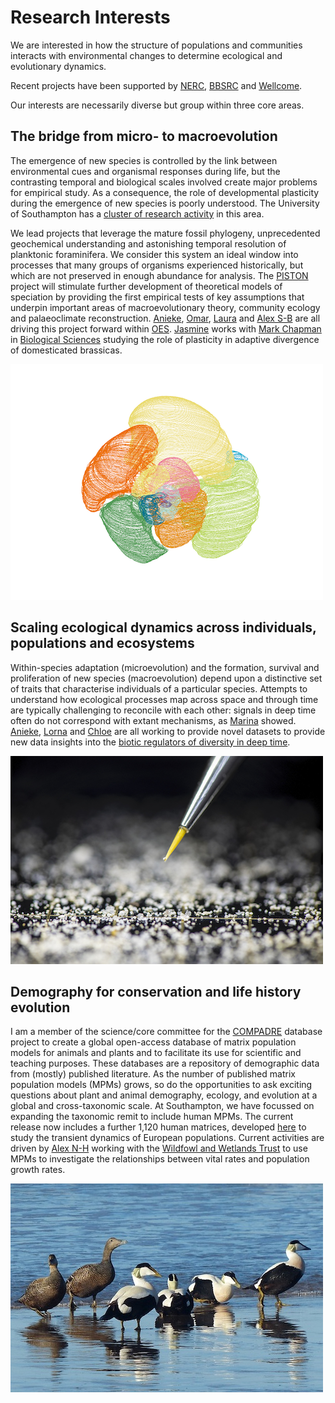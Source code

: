 # Research Interests
We are interested in how the structure of populations and communities interacts with environmental changes to determine ecological and evolutionary dynamics. 

Recent projects have been supported by [NERC](https://nerc.ukri.org/), [BBSRC](https://bbsrc.ukri.org/) and [Wellcome](https://wellcome.org/).

Our interests are necessarily diverse but group within three core areas. 

## The bridge from micro- to macroevolution 
The emergence of new species is controlled by the link between environmental cues and organismal responses during life, but the contrasting temporal and biological scales involved create major problems for empirical study. As a consequence, the role of developmental plasticity during the emergence of new species is poorly understood. The University of Southampton has a [cluster of research activity](https://www.southampton.ac.uk/life-sciences/living-systems/evolution/index.page#related_projects) in this area. 

We lead projects that leverage the mature fossil phylogeny, unprecedented geochemical understanding and astonishing temporal resolution of planktonic foraminifera. We consider this system an ideal window into processes that many groups of organisms experienced historically, but which are not preserved in enough abundance for analysis. The [PISTON](https://www.southampton.ac.uk/oes/research/projects/piston-does-developmental-plasticity-influence-speciation.page) project will stimulate further development of theoretical models of speciation by providing the first empirical tests of key assumptions that underpin important areas of macroevolutionary theory, community ecology and palaeoclimate reconstruction. [Anieke](https://www.southampton.ac.uk/oes/about/staff/jfab1c17.page), [Omar](https://www.researchgate.net/profile/Omar_Shetta), [Laura](https://www.southampton.ac.uk/oes/postgraduate/research_students/lem1r18.page) and [Alex S-B](https://www.southampton.ac.uk/oes/about/staff/cjsb1c17.page) are all driving this project forward within [OES](https://www.southampton.ac.uk/oes/research/index.page). [Jasmine](https://www.southampton.ac.uk/biosci/about/staff/jms1r19.page) works with [Mark Chapman](https://www.southampton.ac.uk/biosci/about/staff/mc1c12.page) in [Biological Sciences](https://www.southampton.ac.uk/biosci/index.page?) studying the role of plasticity in adaptive divergence of domesticated brassicas.

![A computer vision reconstructed foraminifer](/images/chamber_contours_all_500.png)

## Scaling ecological dynamics across individuals, populations and ecosystems
Within-species adaptation (microevolution) and the formation, survival and proliferation of new species (macroevolution) depend upon a distinctive set of traits that characterise individuals of a particular species. Attempts to understand how ecological processes map across space and through time are typically challenging to reconcile with each other: signals in deep time often do not correspond with extant mechanisms, as [Marina](https://onlinelibrary.wiley.com/doi/full/10.1111/geb.13000) showed. [Anieke](https://www.southampton.ac.uk/oes/about/staff/jfab1c17.page), [Lorna](https://www.southampton.ac.uk/oes/postgraduate/research_students/lk2u16.page) and [Chloe](https://www.southampton.ac.uk/oes/postgraduate/research_students/clct1n19.page) are all working to provide novel datasets to provide new data insights into the [biotic regulators of diversity in deep time](http://dx.doi.org/10.1098/rstb.2015.0216).

![A single planktonic foraminifer](/images/1JB7741_th500.jpg)

## Demography for conservation and life history evolution
I am a member of the science/core committee for the [COMPADRE](https://compadre-db.org/) database project to create a global open-access database of matrix population models for  animals and plants and to facilitate its use for scientific and teaching purposes. These databases are a repository of demographic data from (mostly) published literature. As the number of published matrix population models (MPMs) grows, so do the opportunities to ask exciting questions about plant and animal demography, ecology, and evolution at a global and cross-taxonomic scale. At Southampton, we have focussed on expanding the taxonomic remit to include human MPMs. The current release now includes a further 1,120 human matrices, developed [here](https://link.springer.com/article/10.1007/s10144-018-0620-y) to study the transient dynamics of European populations. Current activities are driven by [Alex N-H](https://www.southampton.ac.uk/oes/postgraduate/research_students/anh1n18.page) working with the [Wildfowl and Wetlands Trust](https://www.wwt.org.uk/) to use MPMs to investigate the relationships between vital rates and population growth rates.

![Eider Ducks, Bamburgh Beach © Robin Drayton (CC BY-SA 2.0)](/images/eider_bamburgh_robindrayton.jpg)
